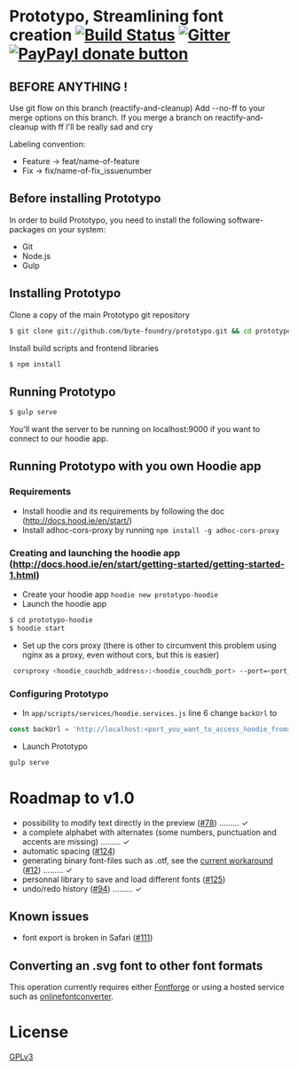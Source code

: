 Prototypo, Streamlining font creation [![Build Status](https://travis-ci.org/byte-foundry/prototypo.svg?branch=master)](https://travis-ci.org/byte-foundry/prototypo) [![Gitter](https://badges.gitter.im/Join%20Chat.svg)](https://gitter.im/byte-foundry/prototypo?utm_source=badge&utm_medium=badge&utm_campaign=pr-badge)
[![PayPayl donate button](https://img.shields.io/badge/paypal-donate-yellow.svg)](https://www.paypal.com/cgi-bin/webscr?cmd=_s-xclick&hosted_button_id=BP52ZEAFR9QEL "Donate once-off to this project using Paypal")
=====================================

BEFORE ANYTHING !
-----------------
Use git flow on this branch (reactify-and-cleanup)
Add --no-ff to your merge options on this branch.
If you merge a branch on reactify-and-cleanup with ff I'll be really sad and cry

Labeling convention:
- Feature -> feat/name-of-feature
- Fix -> fix/name-of-fix_issuenumber

Before installing Prototypo
---------------------------

In order to build Prototypo, you need to install the following software-packages on your system:
- Git
- Node.js
- Gulp

Installing Prototypo
--------------------

Clone a copy of the main Prototypo git repository

```bash
$ git clone git://github.com/byte-foundry/prototypo.git && cd prototypo
```

Install build scripts and frontend libraries

```bash
$ npm install
```

Running Prototypo
-----------------

```bash
$ gulp serve
```

You'll want the server to be running on localhost:9000 if you want to connect to our hoodie app.

Running Prototypo with you own Hoodie app
-----------------------------------------

### Requirements
* Install hoodie and its requirements by following the doc (http://docs.hood.ie/en/start/)
* Install adhoc-cors-proxy by running `npm install -g adhoc-cors-proxy`

### Creating and launching the hoodie app (http://docs.hood.ie/en/start/getting-started/getting-started-1.html)
* Create your hoodie app `hoodie new prototypo-hoodie`
* Launch the hoodie app
```bash
$ cd prototypo-hoodie
$ hoodie start
```
* Set up the cors proxy (there is other to circumvent this problem using nginx as a proxy, even without cors, but this is easier)
```bash
 corsproxy <hoodie_couchdb_address>:<hoodie_couchdb_port> --port=<port_you_want_to_access_hoodie_from> --origin=http://localhost:<port_of_prototypo> --credentials
 ```

### Configuring Prototypo
* In `app/scripts/services/hoodie.services.js` line 6 change `backUrl` to
```js
const backUrl = 'http://localhost:<port_you_want_to_access_hoodie_from>';
```
* Launch Prototypo
```bash
gulp serve
```

Roadmap to v1.0
===============

- possibility to modify text directly in the preview ([#78](../../issues/78)) ……… ✓
- a complete alphabet with alternates (some numbers, punctuation and accents are missing) ……… ✓
- automatic spacing ([#124](../../issues/124))
- generating binary font-files such as .otf, see the [current workaround](#converting-an-svg-font-to-other-font-formats) ([#12](../../issues/12)) ……… ✓
- personnal library to save and load different fonts ([#125](../../issues/125))
- undo/redo history ([#94](../../issues/94)) ……… ✓

Known issues
------------

- font export is broken in Safari ([#111](../../issues/111))


Converting an .svg font to other font formats
---------------------------------------------

This operation currently requires either [Fontforge](http://fontforge.github.io/en-US/) or using a hosted service such as [onlinefontconverter](http://onlinefontconverter.com).

License
=======

[GPLv3](GPL-LICENSE.txt)
